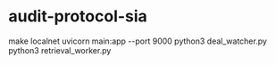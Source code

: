 # audit-protocol-sia

make localnet
uvicorn main:app --port 9000
python3 deal_watcher.py
python3 retrieval_worker.py


